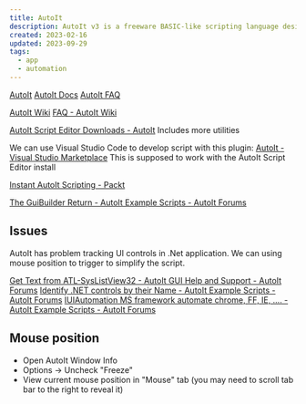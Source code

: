 ```yaml
---
title: AutoIt
description: AutoIt v3 is a freeware BASIC-like scripting language designed for automating the Windows GUI and general scripting.
created: 2023-02-16
updated: 2023-09-29
tags:
  - app
  - automation
---
```


[AutoIt](https://www.autoitscript.com/)
[AutoIt Docs](https://www.autoitscript.com/autoit3/docs/)
[AutoIt FAQ](https://www.autoitscript.com/autoit3/docs/faq.htm)

[AutoIt Wiki](https://www.autoitscript.com/wiki/)
[FAQ - AutoIt Wiki](https://www.autoitscript.com/wiki/FAQ)

[AutoIt Script Editor Downloads - AutoIt](https://www.autoitscript.com/site/autoit-script-editor/downloads/) Includes more utilities

We can use Visual Studio Code to develop script with this plugin:
[AutoIt - Visual Studio Marketplace](https://marketplace.visualstudio.com/items?itemName=Damien.autoit) This is supposed to work with the AutoIt Script Editor install

[Instant AutoIt Scripting - Packt](https://subscription.packtpub.com/book/application_development/9781782165781)

[The GuiBuilder Return - AutoIt Example Scripts - AutoIt Forums](https://www.autoitscript.com/forum/topic/184053-the-guibuilder-return/)

## Issues

AutoIt has problem tracking UI controls in .Net application.
We can using mouse position to trigger to simplify the script.

[Get Text from ATL-SysListView32 - AutoIt GUI Help and Support - AutoIt Forums](https://www.autoitscript.com/forum/topic/187793-get-text-from-atlsyslistview32/?tab=comments#comment-1349061)
[Identify .NET controls by their Name - AutoIt Example Scripts - AutoIt Forums](https://www.autoitscript.com/forum/topic/79449-identify-net-controls-by-their-name/)
[IUIAutomation MS framework automate chrome, FF, IE, .... - AutoIt Example Scripts - AutoIt Forums](https://www.autoitscript.com/forum/topic/153520-iuiautomation-ms-framework-automate-chrome-ff-ie/)

## Mouse position

- Open AutoIt Window Info
- Options -> Uncheck "Freeze"
- View current mouse position in "Mouse" tab (you may need to scroll tab bar to the right to reveal it)
